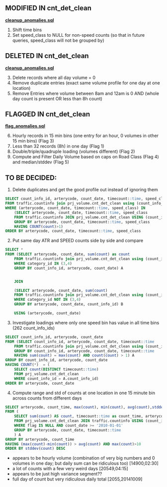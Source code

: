 ## MODIFIED IN cnt_det_clean
**[cleanup_anomalies.sql](cleanup_anomalies.sql)**  

1. Shift time bins
2. Set speed_class to NULL for non-speed counts (so that in future queries, speed_class will not be grouped by)

## DELETED IN cnt_det_clean
**[cleanup_anomalies.sql](cleanup_anomalies.sql)**  

3. Delete records where all day volume = 0
4. Remove duplicate entries (exact same volume profile for one day at one location)
5. Remove Entries where volume between 8am and 12am is 0 AND (whole day count is present OR less than 8h count)

## FLAGGED IN cnt_det_clean
**[flag_anomalies.sql](flag_anomalies.sql)**  

6. Hourly records in 15 min bins (one entry for an hour, 0 volumes in other 15 min bins) (Flag 3)
7. Less than 32 records (8h) in one day (Flag 1)
8. Double/triple/quadruple loading (volumes different) (Flag 2) 
9. Compute and Filter Daily Volume based on caps on Road Class (Flag 4) and median/stddev (Flag 5)   
	
## TO BE DECIDED:
1. Delete duplicates and get the good profile out instead of ignoring them
```sql
SELECT count_info_id, arterycode, count_date, timecount::time, speed_class
FROM traffic.countinfo join prj_volume.cnt_det_clean using (count_info_id)
WHERE (arterycode, count_date, timecount::time, speed_class) IN
	(SELECT arterycode, count_date, timecount::time, speed_class
	FROM traffic.countinfo JOIN prj_volume.cnt_det_clean USING (count_info_id)
	GROUP BY arterycode, count_date, timecount::time, speed_class
	HAVING COUNT(count)>1)
ORDER BY arterycode, count_date, timecount::time, speed_class
```
2. Put same day ATR and SPEED counts side by side and compare
```sql
SELECT *
FROM (SELECT arterycode, count_date, sum(count) as count
	FROM traffic.countinfo join prj_volume.cnt_det_clean using (count_info_id)
	WHERE category_id IN (3,4)
	GROUP BY count_info_id, arterycode, count_date) A


	JOIN 

	(SELECT arterycode, count_date, sum(count)
	FROM traffic.countinfo join prj_volume.cnt_det_clean using (count_info_id)
	WHERE category_id NOT IN (3,4)
	GROUP BY arterycode, count_date, count_info_id) B

	USING (arterycode, count_date)
```
3. Investigate loadings where only one speed bin has value in all time bins (262 count_info_ids)
```sql
SELECT count_info_id, arterycode, count_date
FROM (SELECT count_info_id, arterycode, count_date, timecount::time
	FROM traffic.countinfo join prj_volume.cnt_det_clean using (count_info_id)
	GROUP BY count_info_id, arterycode, count_date, timecount::time
	HAVING sum(count) = max(count) AND count(count) > 1) A
GROUP BY count_info_id, arterycode, count_date
HAVING COUNT(*)  = (
	SELECT count(DISTINCT timecount::time)
	FROM prj_volume.cnt_det_clean
	WHERE count_info_id = A.count_info_id)
ORDER BY arterycode, count_date
```  
4. Compute range and std of counts at one location in one 15 minute bin across counts from different days

```sql
SELECT arterycode, count_time, max(count), min(count), avg(count),stddev(count)
FROM (
	SELECT sum(count) AS count, timecount::time as count_time, arterycode
	FROM prj_volume.cnt_det_clean JOIN traffic.countinfo USING (count_info_id)
	WHERE flag IS NULL AND count_date >= '2010-01-01'
	GROUP BY arterycode, count_date, timecount::time
	) A
GROUP BY arterycode, count_time
HAVING (max(count)-min(count)) > avg(count) AND max(count)>10
ORDER BY stddev(count) DESC 
```
 - appears to be hourly volume (combination of very big numbers and 0 volumes in one day; but daily sum can be ridiculous too) [14900,02:30]
 - a lot of counts with a few very weird days [20549,04:15]
 - appears to be just high variance segment?? 
 - full day of count but very ridiculous daily total [2055,20141009]
